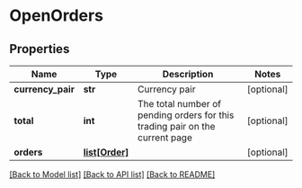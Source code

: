 # OpenOrders

## Properties
Name | Type | Description | Notes
------------ | ------------- | ------------- | -------------
**currency_pair** | **str** | Currency pair | [optional] 
**total** | **int** | The total number of pending orders for this trading pair on the current page | [optional] 
**orders** | [**list[Order]**](Order.md) |  | [optional] 

[[Back to Model list]](../README.md#documentation-for-models) [[Back to API list]](../README.md#documentation-for-api-endpoints) [[Back to README]](../README.md)


